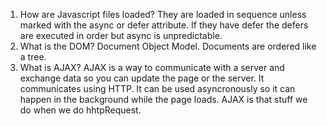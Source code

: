 1) How are Javascript files loaded?
    They are loaded in sequence unless marked with the async or defer attribute. If they have defer the defers are executed in order but async is unpredictable.
2) What is the DOM?
    Document Object Model. Documents are ordered like a tree.
3) What is AJAX?
    AJAX is a way to communicate with a server and exchange data so you can update the page or the server. It communicates using HTTP. It can be used asyncronously so it can happen in the background while the page loads. AJAX is that stuff we do when we do hhtpRequest.

